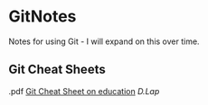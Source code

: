 # GitNotes
Notes for using Git - I will expand on this over time.



## Git Cheat Sheets 

.pdf [Git Cheat Sheet on education](https://education.github.com/git-cheat-sheet-education.pdf) _D.Lap_

